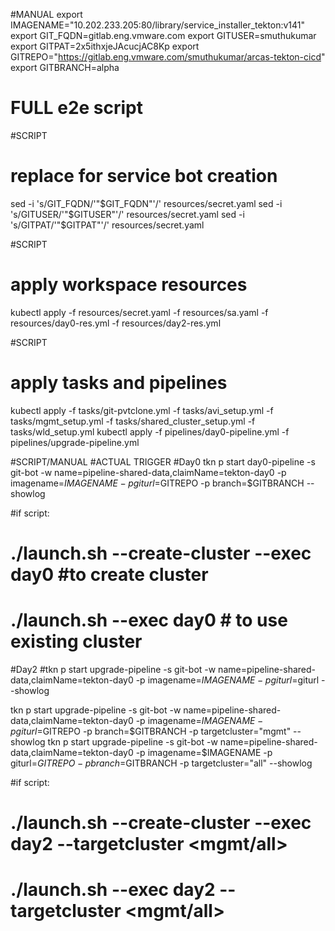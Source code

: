 
#MANUAL
export IMAGENAME="10.202.233.205:80/library/service_installer_tekton:v141"
export GIT_FQDN=gitlab.eng.vmware.com
export GITUSER=smuthukumar
export GITPAT=2x5ithxjeJAcucjAC8Kp
export GITREPO="https://gitlab.eng.vmware.com/smuthukumar/arcas-tekton-cicd"
export GITBRANCH=alpha



# FULL e2e script

#SCRIPT
# replace for service bot creation
sed -i 's/GIT_FQDN/'"$GIT_FQDN"'/' resources/secret.yaml
sed -i 's/GITUSER/'"$GITUSER"'/' resources/secret.yaml
sed -i 's/GITPAT/'"$GITPAT"'/' resources/secret.yaml

#SCRIPT
# apply workspace resources
kubectl apply -f resources/secret.yaml -f resources/sa.yaml -f resources/day0-res.yml -f resources/day2-res.yml

#SCRIPT
# apply tasks and pipelines
kubectl apply -f tasks/git-pvtclone.yml -f tasks/avi_setup.yml  -f tasks/mgmt_setup.yml -f tasks/shared_cluster_setup.yml -f tasks/wld_setup.yml
kubectl apply -f pipelines/day0-pipeline.yml -f pipelines/upgrade-pipeline.yml

#SCRIPT/MANUAL
#ACTUAL TRIGGER
#Day0
tkn p start day0-pipeline -s git-bot -w name=pipeline-shared-data,claimName=tekton-day0 -p imagename=$IMAGENAME -p giturl=$GITREPO -p branch=$GITBRANCH --showlog

#if script:
#  ./launch.sh --create-cluster --exec day0 #to create cluster
#  ./launch.sh  --exec day0   # to use existing cluster 

#Day2
#tkn p start upgrade-pipeline -s git-bot -w name=pipeline-shared-data,claimName=tekton-day0 -p imagename=$IMAGENAME -p giturl=$giturl --showlog

tkn p start upgrade-pipeline -s git-bot -w name=pipeline-shared-data,claimName=tekton-day0 -p imagename=$IMAGENAME -p giturl=$GITREPO -p branch=$GITBRANCH -p targetcluster="mgmt" --showlog
tkn p start upgrade-pipeline -s git-bot -w name=pipeline-shared-data,claimName=tekton-day0 -p imagename=$IMAGENAME -p giturl=$GITREPO -p branch=$GITBRANCH -p targetcluster="all" --showlog

#if script:
#  ./launch.sh --create-cluster --exec day2 --targetcluster <mgmt/all>
#  ./launch.sh --exec day2 --targetcluster <mgmt/all>

